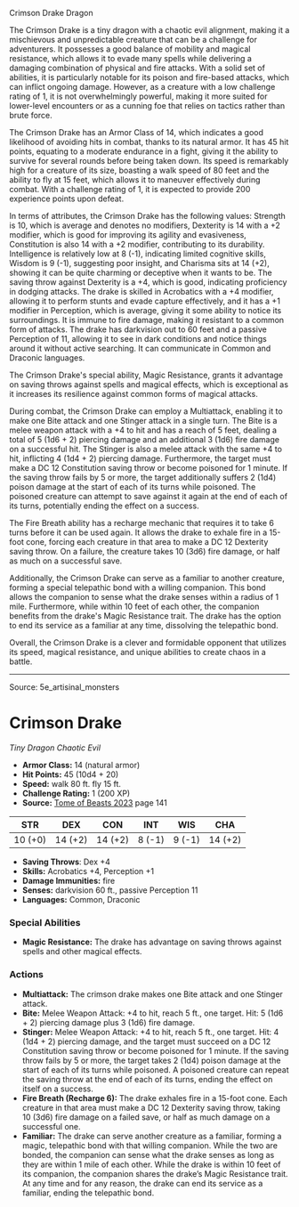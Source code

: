 <MonsterName/>Crimson Drake</MonsterName>
<CreatureType/>Dragon</CreatureType>

<summary>The Crimson Drake is a tiny dragon with a chaotic evil alignment, making it a mischievous and unpredictable creature that can be a challenge for adventurers. It possesses a good balance of mobility and magical resistance, which allows it to evade many spells while delivering a damaging combination of physical and fire attacks. With a solid set of abilities, it is particularly notable for its poison and fire-based attacks, which can inflict ongoing damage. However, as a creature with a low challenge rating of 1, it is not overwhelmingly powerful, making it more suited for lower-level encounters or as a cunning foe that relies on tactics rather than brute force.</summary>

<detail>

The Crimson Drake has an Armor Class of 14, which indicates a good likelihood of avoiding hits in combat, thanks to its natural armor. It has 45 hit points, equating to a moderate endurance in a fight, giving it the ability to survive for several rounds before being taken down. Its speed is remarkably high for a creature of its size, boasting a walk speed of 80 feet and the ability to fly at 15 feet, which allows it to maneuver effectively during combat. With a challenge rating of 1, it is expected to provide 200 experience points upon defeat.

In terms of attributes, the Crimson Drake has the following values: Strength is 10, which is average and denotes no modifiers, Dexterity is 14 with a +2 modifier, which is good for improving its agility and evasiveness, Constitution is also 14 with a +2 modifier, contributing to its durability. Intelligence is relatively low at 8 (-1), indicating limited cognitive skills, Wisdom is 9 (-1), suggesting poor insight, and Charisma sits at 14 (+2), showing it can be quite charming or deceptive when it wants to be. The saving throw against Dexterity is a +4, which is good, indicating proficiency in dodging attacks. The drake is skilled in Acrobatics with a +4 modifier, allowing it to perform stunts and evade capture effectively, and it has a +1 modifier in Perception, which is average, giving it some ability to notice its surroundings. It is immune to fire damage, making it resistant to a common form of attacks. The drake has darkvision out to 60 feet and a passive Perception of 11, allowing it to see in dark conditions and notice things around it without active searching. It can communicate in Common and Draconic languages.

The Crimson Drake's special ability, Magic Resistance, grants it advantage on saving throws against spells and magical effects, which is exceptional as it increases its resilience against common forms of magical attacks.

During combat, the Crimson Drake can employ a Multiattack, enabling it to make one Bite attack and one Stinger attack in a single turn. The Bite is a melee weapon attack with a +4 to hit and has a reach of 5 feet, dealing a total of 5 (1d6 + 2) piercing damage and an additional 3 (1d6) fire damage on a successful hit. The Stinger is also a melee attack with the same +4 to hit, inflicting 4 (1d4 + 2) piercing damage. Furthermore, the target must make a DC 12 Constitution saving throw or become poisoned for 1 minute. If the saving throw fails by 5 or more, the target additionally suffers 2 (1d4) poison damage at the start of each of its turns while poisoned. The poisoned creature can attempt to save against it again at the end of each of its turns, potentially ending the effect on a success.

The Fire Breath ability has a recharge mechanic that requires it to take 6 turns before it can be used again. It allows the drake to exhale fire in a 15-foot cone, forcing each creature in that area to make a DC 12 Dexterity saving throw. On a failure, the creature takes 10 (3d6) fire damage, or half as much on a successful save.

Additionally, the Crimson Drake can serve as a familiar to another creature, forming a special telepathic bond with a willing companion. This bond allows the companion to sense what the drake senses within a radius of 1 mile. Furthermore, while within 10 feet of each other, the companion benefits from the drake's Magic Resistance trait. The drake has the option to end its service as a familiar at any time, dissolving the telepathic bond.

Overall, the Crimson Drake is a clever and formidable opponent that utilizes its speed, magical resistance, and unique abilities to create chaos in a battle.</detail>



---

Source: 5e_artisinal_monsters

# Crimson Drake

*Tiny* *Dragon* *Chaotic Evil*

- **Armor Class:** 14 (natural armor)
- **Hit Points:** 45 (10d4 + 20)
- **Speed:** walk 80 ft. fly 15 ft.
- **Challenge Rating:** 1 (200 XP)
- **Source:** [Tome of Beasts 2023](https://koboldpress.com/kpstore/product/tome-of-beasts-1-2023-edition/) page 141

| STR | DEX | CON | INT | WIS | CHA |
| --- | --- | --- | --- | --- | --- |
| 10 (+0) | 14 (+2) | 14 (+2) | 8 (-1) | 9 (-1) | 14 (+2) |

- **Saving Throws**: Dex +4
- **Skills:** Acrobatics +4, Perception +1
- **Damage Immunities:** fire
- **Senses:** darkvision 60 ft., passive Perception 11
- **Languages:** Common, Draconic

### Special Abilities

- **Magic Resistance:** The drake has advantage on saving throws against spells and other magical effects.

### Actions

- **Multiattack:** The crimson drake makes one Bite attack and one Stinger attack.
- **Bite:** Melee Weapon Attack: +4 to hit, reach 5 ft., one target. Hit: 5 (1d6 + 2) piercing damage plus 3 (1d6) fire damage.
- **Stinger:** Melee Weapon Attack: +4 to hit, reach 5 ft., one target. Hit: 4 (1d4 + 2) piercing damage, and the target must succeed on a DC 12 Constitution saving throw or become poisoned for 1 minute. If the saving throw fails by 5 or more, the target takes 2 (1d4) poison damage at the start of each of its turns while poisoned. A poisoned creature can repeat the saving throw at the end of each of its turns, ending the effect on itself on a success.
- **Fire Breath (Recharge 6):** The drake exhales fire in a 15-foot cone. Each creature in that area must make a DC 12 Dexterity saving throw, taking 10 (3d6) fire damage on a failed save, or half as much damage on a successful one.
- **Familiar:** The drake can serve another creature as a familiar, forming a magic, telepathic bond with that willing companion. While the two are bonded, the companion can sense what the drake senses as long as they are within 1 mile of each other. While the drake is within 10 feet of its companion, the companion shares the drake’s Magic Resistance trait. At any time and for any reason, the drake can end its service as a familiar, ending the telepathic bond.


